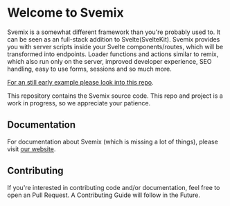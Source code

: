 # Welcome to Svemix

Svemix is a somewhat different framework than you're probably used to.
It can be seen as an full-stack addition to Svelte(SvelteKit).
Svemix provides you with server scripts inside your Svelte components/routes, which will be transformed into endpoints.
Loader functions and actions similar to remix, which also run only on the server, improved developer experience, SEO handling, easy to use forms, sessions and so much more.

[For an still early example please look into this repo](https://github.com/svemix/svemix-example).

This repository contains the Svemix source code. This repo and project is a work in progress, so we appreciate your patience.

## Documentation

For documentation about Svemix (which is missing a lot of things), please visit [our website](https://svemix.com).

## Contributing

If you're interested in contributing code and/or documentation, feel free to open an Pull Request. A Contributing Guide will follow in the Future.
